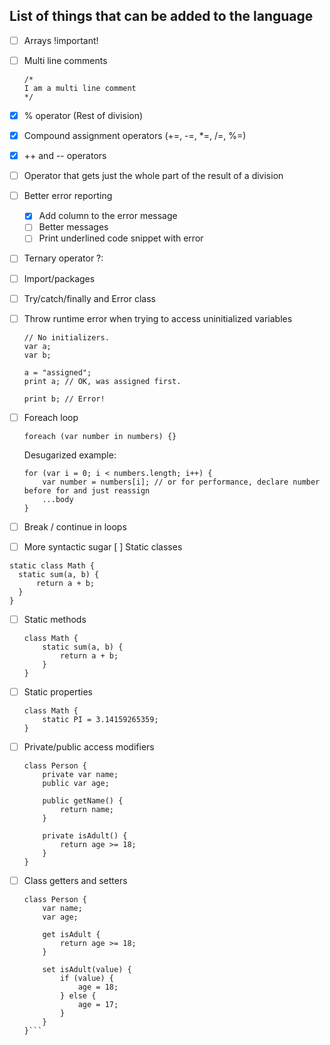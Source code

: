 ## List of things that can be added to the language

- [ ] Arrays !important!
- [ ] Multi line comments
  ```mda
  /* 
  I am a multi line comment
  */
  ```
- [x] % operator (Rest of division)
- [x] Compound assignment operators (+=, -=, *=, /=, %=)
- [x] ++ and -- operators
- [ ] Operator that gets just the whole part of the result of a division 
- [ ] Better error reporting
  - [x] Add column to the error message 
  - [ ] Better messages
  - [ ] Print underlined code snippet with error
- [ ] Ternary operator ?:
- [ ] Import/packages
- [ ] Try/catch/finally and Error class
- [ ] Throw runtime error when trying to access uninitialized variables
  ```mda
  // No initializers.
  var a;
  var b;
  
  a = "assigned";
  print a; // OK, was assigned first.
  
  print b; // Error!
  ```

- [ ] Foreach loop
  ```
  foreach (var number in numbers) {}
  ```
    Desugarized example:
  ```
  for (var i = 0; i < numbers.length; i++) {
      var number = numbers[i]; // or for performance, declare number before for and just reassign
      ...body
  }
  ```
- [ ] Break / continue in loops
- [ ] More syntactic sugar
[ ] Static classes
```
static class Math {
  static sum(a, b) {
      return a + b;
  }
}
```
- [ ] Static methods
  ```
  class Math {
      static sum(a, b) {
          return a + b;
      }
  }
    ```
- [ ] Static properties
    ```mda
    class Math {
        static PI = 3.14159265359;
    }
    ```
- [ ] Private/public access modifiers
  ```
  class Person {
      private var name;
      public var age;
      
      public getName() {
          return name;
      }
      
      private isAdult() {
          return age >= 18;
      }
  }
  ```
- [ ] Class getters and setters
    ```mda
    class Person {
        var name;
        var age;
    
        get isAdult {
            return age >= 18;
        }
    
        set isAdult(value) {
            if (value) {
                age = 18;
            } else {
                age = 17;
            }
        }
    }```
